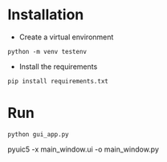 # Installation

- Create a virtual environment 

```
python -m venv testenv
```

- Install the requirements

```
pip install requirements.txt
```

# Run
```
python gui_app.py
```

pyuic5 -x main_window.ui -o main_window.py
